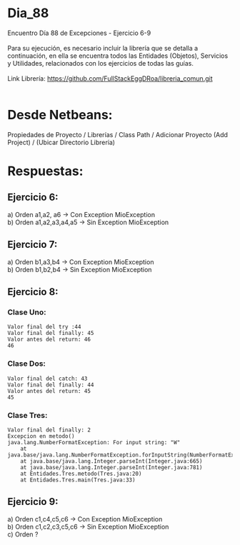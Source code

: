 # Dia_88
Encuentro Día 88 de Excepciones - Ejercicio 6-9
<br>
<br>
Para su ejecución, es necesario incluir la librería que se detalla a continuación, en ella se encuentra todos las Entidades (Objetos), Servicios y 
Utilidades, relacionados con los ejercicios de todas las guías.
<br>
<br>
Link Librería: https://github.com/FullStackEggDRoa/libreria_comun.git
<br>
<br>
# Desde Netbeans: 
Propiedades de Proyecto / Librerías / Class Path / Adicionar Proyecto (Add Project) / (Ubicar Directorio Librería)
# Respuestas:
## Ejercicio 6:

a) Orden a1,a2, a6 -> Con Exception MioException
<br>
b) Orden a1,a2,a3,a4,a5 -> Sin Exception MioException

## Ejercicio 7:
a) Orden b1,a3,b4 ->  Con Exception MioException
<br>
b) Orden b1,b2,b4 -> Sin Exception MioException

## Ejercicio 8:
### Clase Uno:
```
Valor final del try :44
Valor final del finally: 45
Valor antes del return: 46
46
```
### Clase Dos:

```
Valor final del catch: 43
Valor final del finally: 44
Valor antes del return: 45
45
```
### Clase Tres:
```
Valor final del finally: 2
Excepcion en metodo()
java.lang.NumberFormatException: For input string: "W"
	at java.base/java.lang.NumberFormatException.forInputString(NumberFormatException.java:67)
	at java.base/java.lang.Integer.parseInt(Integer.java:665)
	at java.base/java.lang.Integer.parseInt(Integer.java:781)
	at Entidades.Tres.metodo(Tres.java:20)
	at Entidades.Tres.main(Tres.java:33)
```
## Ejercicio 9:
a) Orden c1,c4,c5,c6 ->  Con Exception MioException
<br>
b) Orden c1,c2,c3,c5,c6 -> Sin Exception MioException
<br>
c) Orden ?
